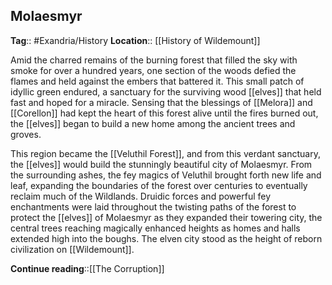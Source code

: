 ## Molaesmyr
**Tag**:: #Exandria/History
**Location**:: [[History of Wildemount]]

Amid the charred remains of the burning forest that filled the sky with smoke for over a hundred years, one section of the woods defied the flames and held against the embers that battered it. This small patch of idyllic green endured, a sanctuary for the surviving wood [[elves]] that held fast and hoped for a miracle. Sensing that the blessings of [[Melora]] and [[Corellon]] had kept the heart of this forest alive until the fires burned out, the [[elves]] began to build a new home among the ancient trees and groves.

This region became the [[Veluthil Forest]], and from this verdant sanctuary, the [[elves]] would build the stunningly beautiful city of Molaesmyr. From the surrounding ashes, the fey magics of Veluthil brought forth new life and leaf, expanding the boundaries of the forest over centuries to eventually reclaim much of the Wildlands. Druidic forces and powerful fey enchantments were laid throughout the twisting paths of the forest to protect the [[elves]] of Molaesmyr as they expanded their towering city, the central trees reaching magically enhanced heights as homes and halls extended high into the boughs. The elven city stood as the height of reborn civilization on [[Wildemount]].

**Continue reading**::[[The Corruption]]